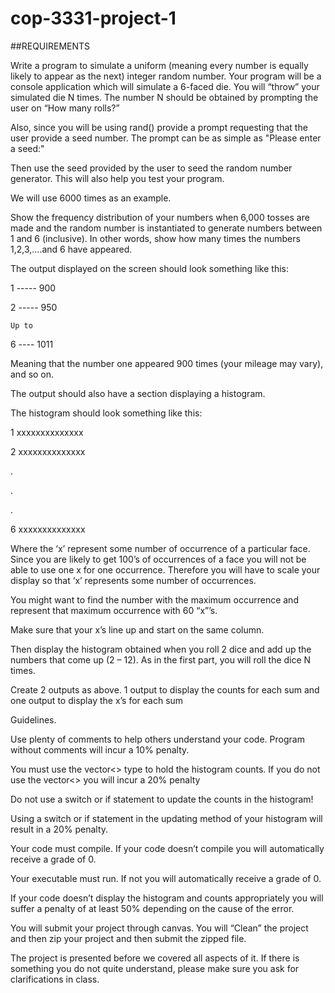 # cop-3331-project-1

##REQUIREMENTS

Write a program to simulate a uniform (meaning every number is equally likely to appear as the next) integer random number.  Your program will be a console application which will simulate a 6-faced die. You will “throw” your simulated die N times. The number N should be obtained by prompting the user on “How many rolls?”

Also, since you will be using rand() provide a prompt requesting that the user provide a seed number. The prompt can be as simple as "Please enter a seed:"

Then use the seed provided by the user to seed the random number generator. This will also help you test your program.

We will use 6000 times as an example.

Show the frequency distribution of your numbers when 6,000 tosses are made and the random number is instantiated to generate numbers between 1 and 6 (inclusive).  In other words, show how many times the numbers 1,2,3,….and 6 have appeared.

The output displayed on the screen should look something like this:

 

1  ----- 900

2  ----- 950

    Up to

6  ---- 1011

Meaning that the number one appeared 900 times (your mileage may vary), and so on.

 

The output should also have a section displaying a histogram.

The histogram should look something like this:

1 xxxxxxxxxxxxxx

2 xxxxxxxxxxxxxx

.

.

.

6 xxxxxxxxxxxxxx

 

Where the ‘x’ represent some number of occurrence of a particular face. Since you are likely to get 100’s of occurrences of a face you will not be able to use one x for one occurrence. Therefore you will have to scale your display so that ‘x’ represents some number of occurrences.

You might want to find the number with the maximum occurrence and represent that maximum occurrence with 60 “x”’s.

Make sure that your x’s line up and start on the same column.

 

Then display the histogram obtained when you roll 2 dice and add up the numbers that come up (2 – 12). As in the first part, you will roll the dice N times.

Create 2 outputs as above. 1 output to display the counts for each sum and one output to display the x’s for each sum

 

 

Guidelines.

Use plenty of comments to help others understand your code. Program without comments will incur a 10% penalty.

 

You must use the vector<> type to hold the histogram counts. If you do not use the vector<> you will incur a 20% penalty

 

Do not use a switch or if statement to update the counts in the histogram!

Using a switch or if statement in the updating method of your histogram will result in a 20% penalty.

 

Your code must compile. If your code doesn’t compile you will automatically receive a grade of 0.

 

Your executable must run. If not you will automatically receive a grade of 0.

 

If your code doesn’t display the histogram and counts appropriately you will suffer a penalty of at least 50% depending on the cause of the error.

 

You will submit your project through canvas. You will “Clean” the project and then zip your project and then submit the zipped file.

The project is presented before we covered all aspects of it. If  there is something you do not quite understand, please make sure you ask for clarifications in class.
